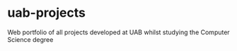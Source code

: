 # uab-projects
Web portfolio of all projects developed at UAB whilst studying the Computer Science degree
